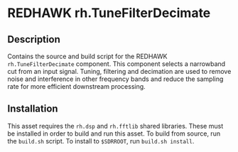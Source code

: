 # REDHAWK rh.TuneFilterDecimate
 
## Description

Contains the source and build script for the REDHAWK
`rh.TuneFilterDecimate` component. This component selects a narrowband cut from an input
signal. Tuning, filtering and decimation are used to remove noise and
interference in other frequency bands and reduce the sampling rate for more
efficient downstream processing.
 
## Installation

This asset requires the `rh.dsp` and `rh.fftlib` shared libraries. These must be
installed in order to build and run this asset. To build from source, run the
`build.sh` script. To install to `$SDRROOT`, run `build.sh install`.
